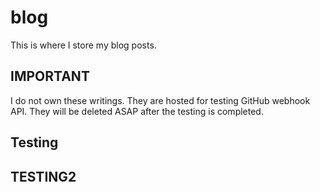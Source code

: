 # blog
This is where I store my blog posts.

## IMPORTANT
I do not own these writings. They are hosted for testing GitHub webhook API. 
They will be deleted ASAP after the testing is completed.

## Testing
## TESTING2
